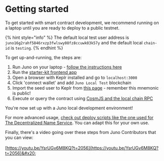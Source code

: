 # Getting started

To get started with smart contract development, we recommend running on a laptop until you are ready to deploy to a public testnet.

{% hint style="info" %}
The default local test user address is `juno16g2rahf5846rxzp3fwlswy08fz8ccuwk03k57y` and the default local `chain-id` is `testing`.
{% endhint %}

To get up-and-running, the steps are:

1. Run Juno on your laptop - [follow the instructions here](junod-local-dev-setup.md)
2. Run the [starter-kit frontend app](https://github.com/cosmoscontracts/starter-kit)
3. Open a browser with Keplr installed and go to `localhost:3000`
4. Click 'connect wallet' and add `Juno Local Test` blockchain
5. Import the seed user to Keplr from [this page](junod-local-dev-setup.md) - remember this mnemonic is public!
6. Execute or query the contract using [CosmJS and the local chain RPC](interacting-with-smart-contracts.md)

You're now set up with a Juno local development environment!

For more advanced usage, [check out deploy scripts like the one used for The Decentralized Name Service](https://github.com/envoylabs/whoami/blob/main/scripts/deploy\_local.sh). You can adapt this for your own use.

Finally, there's a video going over these steps from Juno Contributors that you can view:\
\
[https://youtu.be/YsrUGv6M8KQ?t=2056](https://youtu.be/YsrUGv6M8KQ?t=2056)&#x20;
